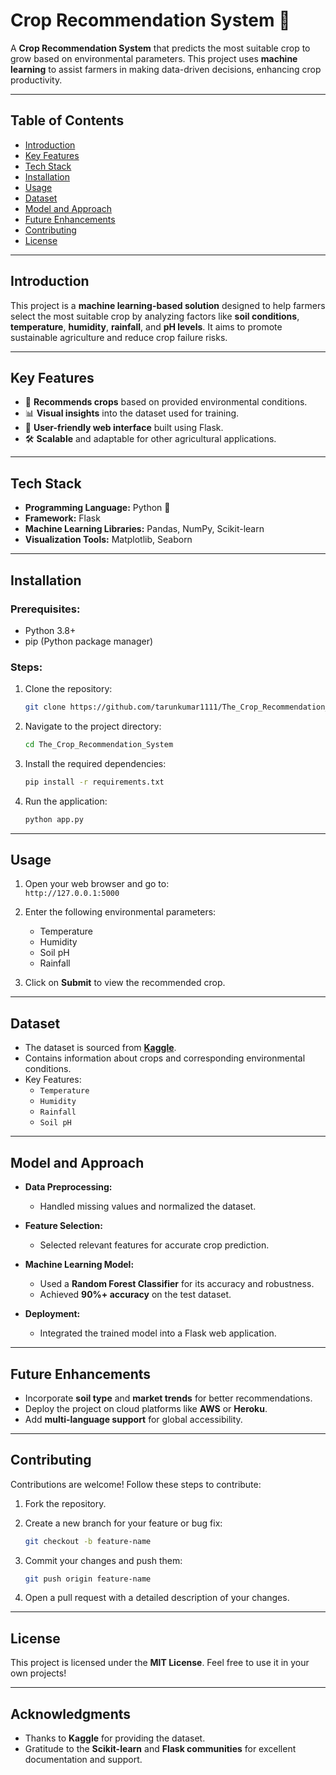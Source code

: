 # Crop Recommendation System 🌾  

A **Crop Recommendation System** that predicts the most suitable crop to grow based on environmental parameters. This project uses **machine learning** to assist farmers in making data-driven decisions, enhancing crop productivity.  

---

## Table of Contents  

- [Introduction](#introduction)  
- [Key Features](#key-features)  
- [Tech Stack](#tech-stack)  
- [Installation](#installation)  
- [Usage](#usage)  
- [Dataset](#dataset)  
- [Model and Approach](#model-and-approach)  
- [Future Enhancements](#future-enhancements)  
- [Contributing](#contributing)  
- [License](#license)  

---

## Introduction  

This project is a **machine learning-based solution** designed to help farmers select the most suitable crop by analyzing factors like **soil conditions**, **temperature**, **humidity**, **rainfall**, and **pH levels**. It aims to promote sustainable agriculture and reduce crop failure risks.  

---

## Key Features  

- 🌱 **Recommends crops** based on provided environmental conditions.  
- 📊 **Visual insights** into the dataset used for training.  
- 🚀 **User-friendly web interface** built using Flask.  
- 🛠️ **Scalable** and adaptable for other agricultural applications.  

---

## Tech Stack  

- **Programming Language:** Python 🐍  
- **Framework:** Flask  
- **Machine Learning Libraries:** Pandas, NumPy, Scikit-learn  
- **Visualization Tools:** Matplotlib, Seaborn  

---

## Installation  

### Prerequisites:  
- Python 3.8+  
- pip (Python package manager)  

### Steps:  

1. Clone the repository:  
   ```bash  
   git clone https://github.com/tarunkumar1111/The_Crop_Recommendation_System.git  
   ```  

2. Navigate to the project directory:  
   ```bash  
   cd The_Crop_Recommendation_System  
   ```  

3. Install the required dependencies:  
   ```bash  
   pip install -r requirements.txt  
   ```  

4. Run the application:  
   ```bash  
   python app.py  
   ```  

---

## Usage  

1. Open your web browser and go to:  
   `http://127.0.0.1:5000`  

2. Enter the following environmental parameters:  
   - Temperature  
   - Humidity  
   - Soil pH  
   - Rainfall  

3. Click on **Submit** to view the recommended crop.  

---

## Dataset  

- The dataset is sourced from **[Kaggle](https://www.kaggle.com/)**.  
- Contains information about crops and corresponding environmental conditions.  
- Key Features:  
  - `Temperature`  
  - `Humidity`  
  - `Rainfall`  
  - `Soil pH`  

---

## Model and Approach  

- **Data Preprocessing:**  
  - Handled missing values and normalized the dataset.  

- **Feature Selection:**  
  - Selected relevant features for accurate crop prediction.  

- **Machine Learning Model:**  
  - Used a **Random Forest Classifier** for its accuracy and robustness.  
  - Achieved **90%+ accuracy** on the test dataset.  

- **Deployment:**  
  - Integrated the trained model into a Flask web application.  

---

## Future Enhancements  

- Incorporate **soil type** and **market trends** for better recommendations.  
- Deploy the project on cloud platforms like **AWS** or **Heroku**.  
- Add **multi-language support** for global accessibility.  

---

## Contributing  

Contributions are welcome! Follow these steps to contribute:  

1. Fork the repository.  
2. Create a new branch for your feature or bug fix:  
   ```bash  
   git checkout -b feature-name  
   ```  

3. Commit your changes and push them:  
   ```bash  
   git push origin feature-name  
   ```  

4. Open a pull request with a detailed description of your changes.  

---

## License  

This project is licensed under the **MIT License**. Feel free to use it in your own projects!  

---

## Acknowledgments  

- Thanks to **Kaggle** for providing the dataset.  
- Gratitude to the **Scikit-learn** and **Flask communities** for excellent documentation and support.  

